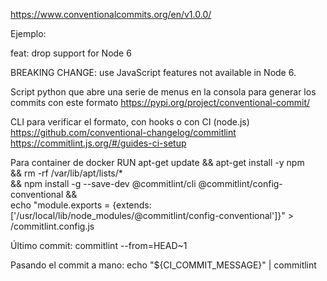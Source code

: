 https://www.conventionalcommits.org/en/v1.0.0/

Ejemplo:

feat: drop support for Node 6

BREAKING CHANGE: use JavaScript features not available in Node 6.



Script python que abre una serie de menus en la consola para generar los commits con este formato
https://pypi.org/project/conventional-commit/


CLI para verificar el formato, con hooks o con CI (node.js)
https://github.com/conventional-changelog/commitlint
https://commitlint.js.org/#/guides-ci-setup

Para container de docker
RUN apt-get update && apt-get install -y npm \
    && rm -rf /var/lib/apt/lists/* \
    && npm install -g --save-dev @commitlint/cli @commitlint/config-conventional && \
    echo "module.exports = {extends: ['/usr/local/lib/node_modules/@commitlint/config-conventional']}" > /commitlint.config.js


Último commit:
commitlint --from=HEAD~1

Pasando el commit a mano:
echo "${CI_COMMIT_MESSAGE}" | commitlint
